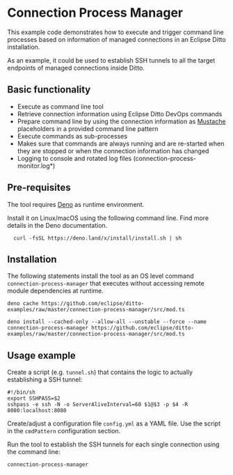 
# Connection Process Manager

This example code demonstrates how to execute and trigger command line processes based on information of 
managed connections in an Eclipse Ditto installation.

As an example, it could be used to establish SSH tunnels to all the target endpoints of managed connections inside Ditto.

## Basic functionality

- Execute as command line tool
- Retrieve connection information using Eclipse Ditto DevOps commands
- Prepare command line by using the connection information as [Mustache](https://mustache.github.io/) placeholders in a 
  provided command line pattern
- Execute commands as sub-processes
- Makes sure that commands are always running and are re-started when they are stopped or when the connection 
  information has changed
- Logging to console and rotated log files (connection-process-monitor.log*)

## Pre-requisites

The tool requires [Deno](https://deno.land/) as runtime environment.

Install it on Linux/macOS using the following command line. Find more details in the Deno documentation.

      curl -fsSL https://deno.land/x/install/install.sh | sh

## Installation

The following statements install the tool as an OS level command `connection-process-manager` that executes without 
accessing remote module dependencies at runtime.

    deno cache https://github.com/eclipse/ditto-examples/raw/master/connection-process-manager/src/mod.ts

    deno install --cached-only --allow-all --unstable --force --name connection-process-manager https://github.com/eclipse/ditto-examples/raw/master/connection-process-manager/src/mod.ts

## Usage example
Create a script (e.g. `tunnel.sh`) that contains the logic to actually establishing a SSH tunnel:

    #!/bin/sh
    export SSHPASS=$2
    sshpass -e ssh -N -o ServerAliveInterval=60 $1@$3 -p $4 -R 8080:localhost:8080

Create/adjust a configuration file `config.yml` as a YAML file. Use the script in the `cmdPattern` configuration section.

Run the tool to establish the SSH tunnels for each single connection using the command line:

    connection-process-manager
